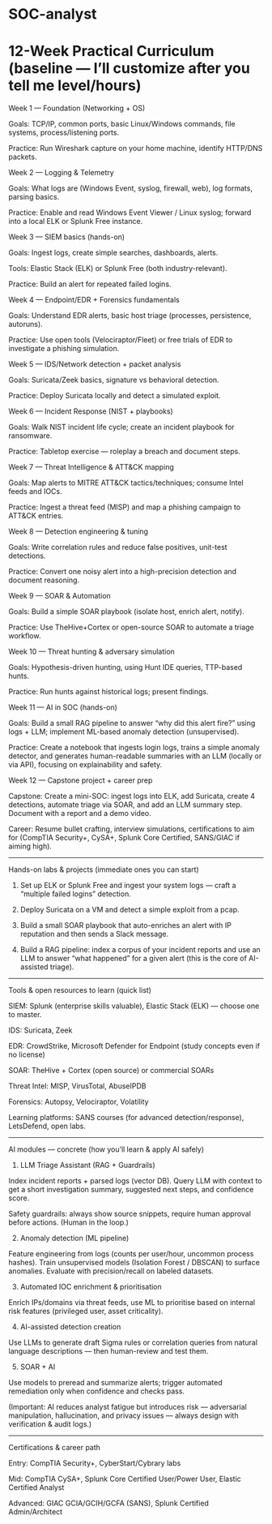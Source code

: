 # SOC-analyst

# 12-Week Practical Curriculum (baseline — I’ll customize after you tell me level/hours)

Week 1 — Foundation (Networking + OS)

Goals: TCP/IP, common ports, basic Linux/Windows commands, file systems, process/listening ports.

Practice: Run Wireshark capture on your home machine, identify HTTP/DNS packets.


Week 2 — Logging & Telemetry

Goals: What logs are (Windows Event, syslog, firewall, web), log formats, parsing basics.

Practice: Enable and read Windows Event Viewer / Linux syslog; forward into a local ELK or Splunk Free instance.


Week 3 — SIEM basics (hands-on)

Goals: Ingest logs, create simple searches, dashboards, alerts.

Tools: Elastic Stack (ELK) or Splunk Free (both industry-relevant). 

Practice: Build an alert for repeated failed logins.


Week 4 — Endpoint/EDR + Forensics fundamentals

Goals: Understand EDR alerts, basic host triage (processes, persistence, autoruns).

Practice: Use open tools (Velociraptor/Fleet) or free trials of EDR to investigate a phishing simulation.


Week 5 — IDS/Network detection + packet analysis

Goals: Suricata/Zeek basics, signature vs behavioral detection.

Practice: Deploy Suricata locally and detect a simulated exploit.


Week 6 — Incident Response (NIST + playbooks)

Goals: Walk NIST incident life cycle; create an incident playbook for ransomware. 

Practice: Tabletop exercise — roleplay a breach and document steps.


Week 7 — Threat Intelligence & ATT&CK mapping

Goals: Map alerts to MITRE ATT&CK tactics/techniques; consume Intel feeds and IOCs.

Practice: Ingest a threat feed (MISP) and map a phishing campaign to ATT&CK entries.


Week 8 — Detection engineering & tuning

Goals: Write correlation rules and reduce false positives, unit-test detections.

Practice: Convert one noisy alert into a high-precision detection and document reasoning.


Week 9 — SOAR & Automation

Goals: Build a simple SOAR playbook (isolate host, enrich alert, notify).

Practice: Use TheHive+Cortex or open-source SOAR to automate a triage workflow.


Week 10 — Threat hunting & adversary simulation

Goals: Hypothesis-driven hunting, using Hunt IDE queries, TTP-based hunts.

Practice: Run hunts against historical logs; present findings.


Week 11 — AI in SOC (hands-on)

Goals: Build a small RAG pipeline to answer “why did this alert fire?” using logs + LLM; implement ML-based anomaly detection (unsupervised).

Practice: Create a notebook that ingests login logs, trains a simple anomaly detector, and generates human-readable summaries with an LLM (locally or via API), focusing on explainability and safety. 


Week 12 — Capstone project + career prep

Capstone: Create a mini-SOC: ingest logs into ELK, add Suricata, create 4 detections, automate triage via SOAR, and add an LLM summary step. Document with a report and a demo video.

Career: Resume bullet crafting, interview simulations, certifications to aim for (CompTIA Security+, CySA+, Splunk Core Certified, SANS/GIAC if aiming high).



---

Hands-on labs & projects (immediate ones you can start)

1. Set up ELK or Splunk Free and ingest your system logs — craft a “multiple failed logins” detection. 


2. Deploy Suricata on a VM and detect a simple exploit from a pcap.


3. Build a small SOAR playbook that auto-enriches an alert with IP reputation and then sends a Slack message.


4. Build a RAG pipeline: index a corpus of your incident reports and use an LLM to answer “what happened” for a given alert (this is the core of AI-assisted triage).




---

Tools & open resources to learn (quick list)

SIEM: Splunk (enterprise skills valuable), Elastic Stack (ELK) — choose one to master. 

IDS: Suricata, Zeek

EDR: CrowdStrike, Microsoft Defender for Endpoint (study concepts even if no license)

SOAR: TheHive + Cortex (open source) or commercial SOARs

Threat Intel: MISP, VirusTotal, AbuseIPDB

Forensics: Autopsy, Velociraptor, Volatility

Learning platforms: SANS courses (for advanced detection/response), LetsDefend, open labs. 



---

AI modules — concrete (how you’ll learn & apply AI safely)

1. LLM Triage Assistant (RAG + Guardrails)

Index incident reports + parsed logs (vector DB). Query LLM with context to get a short investigation summary, suggested next steps, and confidence score.

Safety guardrails: always show source snippets, require human approval before actions. (Human in the loop.)



2. Anomaly detection (ML pipeline)

Feature engineering from logs (counts per user/hour, uncommon process hashes). Train unsupervised models (Isolation Forest / DBSCAN) to surface anomalies. Evaluate with precision/recall on labeled datasets.



3. Automated IOC enrichment & prioritisation

Enrich IPs/domains via threat feeds, use ML to prioritise based on internal risk features (privileged user, asset criticality).



4. AI-assisted detection creation

Use LLMs to generate draft Sigma rules or correlation queries from natural language descriptions — then human-review and test them.



5. SOAR + AI

Use models to preread and summarize alerts; trigger automated remediation only when confidence and checks pass.




(Important: AI reduces analyst fatigue but introduces risk — adversarial manipulation, hallucination, and privacy issues — always design with verification & audit logs.) 


---

Certifications & career path

Entry: CompTIA Security+, CyberStart/Cybrary labs

Mid: CompTIA CySA+, Splunk Core Certified User/Power User, Elastic Certified Analyst

Advanced: GIAC GCIA/GCIH/GCFA (SANS), Splunk Certified Admin/Architect
